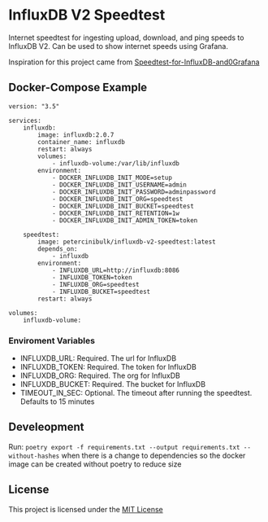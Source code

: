# InfluxDB V2 Speedtest

Internet speedtest for ingesting upload, download, and ping speeds to InfluxDB V2. 
Can be used to show internet speeds using Grafana.

Inspiration for this project came from [Speedtest-for-InfluxDB-and0Grafana](https://github.com/barrycarey/Speedtest-for-InfluxDB-and-Grafana)

## Docker-Compose Example
```
version: "3.5"

services:
    influxdb:
        image: influxdb:2.0.7
        container_name: influxdb
        restart: always
        volumes:
            - influxdb-volume:/var/lib/influxdb
        environment:
            - DOCKER_INFLUXDB_INIT_MODE=setup
            - DOCKER_INFLUXDB_INIT_USERNAME=admin
            - DOCKER_INFLUXDB_INIT_PASSWORD=adminpassword
            - DOCKER_INFLUXDB_INIT_ORG=speedtest
            - DOCKER_INFLUXDB_INIT_BUCKET=speedtest
            - DOCKER_INFLUXDB_INIT_RETENTION=1w
            - DOCKER_INFLUXDB_INIT_ADMIN_TOKEN=token

    speedtest:
        image: petercinibulk/influxdb-v2-speedtest:latest
        depends_on:
            - influxdb
        environment: 
            - INFLUXDB_URL=http://influxdb:8086
            - INFLUXDB_TOKEN=token
            - INFLUXDB_ORG=speedtest
            - INFLUXDB_BUCKET=speedtest
        restart: always

volumes:
    influxdb-volume:
```

### Enviroment Variables
- INFLUXDB_URL: Required. The url for InfluxDB
- INFLUXDB_TOKEN: Required. The token for InfluxDB
- INFLUXDB_ORG: Required. The org for InfluxDB
- INFLUXDB_BUCKET: Required. The bucket for InfluxDB
- TIMEOUT_IN_SEC: Optional. The timeout after running the speedtest. Defaults to 15 minutes

## Develeopment

Run:
```poetry export -f requirements.txt --output requirements.txt --without-hashes```
when there is a change to dependencies so the docker image can be created without poetry to reduce size

## License

This project is licensed under the [MIT License](LICENSE)